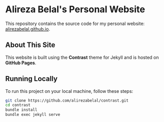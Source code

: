 # Alireza Belal's Personal Website

This repository contains the source code for my personal website: [alirezabelal.github.io](https://alirezabelal.github.io).

## About This Site
This website is built using the **Contrast** theme for Jekyll and is hosted on **GitHub Pages**.

## Running Locally
To run this project on your local machine, follow these steps:

```sh
git clone https://github.com/alirezabelal/contrast.git
cd contrast
bundle install
bundle exec jekyll serve
